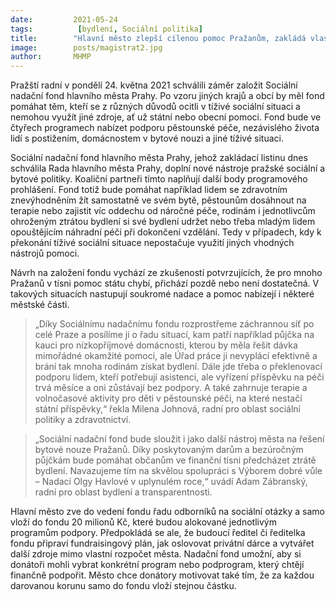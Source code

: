 ```yaml
---
date:         2021-05-24
tags:          [bydlení, Sociální politika]
title:        "Hlavní město zlepší cílenou pomoc Pražanům, zakládá vlastní sociální nadační fond"
image: 	      posts/magistrat2.jpg
author:       MHMP
---
```


Pražští radní v pondělí 24. května 2021 schválili záměr založit Sociální nadační fond hlavního města Prahy. Po vzoru jiných krajů a obcí by měl fond pomáhat těm, kteří se z různých důvodů ocitli v tíživé sociální situaci a nemohou využít jiné zdroje, ať už státní nebo obecní pomoci. Fond bude ve čtyřech programech nabízet podporu pěstounské péče, nezávislého života lidí s postižením, domácnostem v bytové nouzi a jiné tíživé situaci.

Sociální nadační fond hlavního města Prahy, jehož zakládací listinu dnes schválila Rada hlavního města Prahy, doplní nové nástroje pražské sociální a bytové politiky. Koaliční partneři tímto naplňují další body programového prohlášení. Fond totiž bude pomáhat například lidem se zdravotním znevýhodněním žít samostatně ve svém bytě, pěstounům dosáhnout na terapie nebo zajistit víc oddechu od náročné péče, rodinám i jednotlivcům ohroženým ztrátou bydlení si své bydlení udržet nebo třeba mladým lidem opouštějícím náhradní péči při dokončení vzdělání. Tedy v případech, kdy k překonání tíživé sociální situace nepostačuje využití jiných vhodných nástrojů pomoci.

Návrh na založení fondu vychází ze zkušeností potvrzujících, že pro mnoho Pražanů v tísni pomoc státu chybí, přichází pozdě nebo není dostatečná. V takových situacích nastupují soukromé nadace a pomoc nabízejí i některé městské části. 

> „Díky Sociálnímu nadačnímu fondu rozprostřeme záchrannou síť po celé Praze a posílíme ji o řadu situací, kam patří například půjčka na kauci pro nízkopříjmové domácnosti, kterou by měla řešit dávka mimořádné okamžité pomoci, ale Úřad práce ji nevyplácí efektivně a brání tak mnoha rodinám získat bydlení. Dále jde třeba o překlenovací podporu lidem, kteří potřebují asistenci, ale vyřízení příspěvku na péči trvá měsíce a oni zůstávají bez podpory. A také zahrnuje terapie a volnočasové aktivity pro děti v pěstounské péči, na které nestačí státní příspěvky,“ řekla Milena Johnová, radní pro oblast sociální politiky a zdravotnictví.

> „Sociální nadační fond bude sloužit i jako další nástroj města na řešení bytové nouze Pražanů. Díky poskytovaným darům a bezúročným půjčkám bude pomáhat občanům ve finanční tísni předcházet ztrátě bydlení. Navazujeme tím na skvělou spolupráci s Výborem dobré vůle – Nadací Olgy Havlové v uplynulém roce,“ uvádí Adam Zábranský, radní pro oblast bydlení a transparentnosti.  

Hlavní město zve do vedení fondu řadu odborníků na sociální otázky a samo vloží do fondu 20 milionů Kč, které budou alokované jednotlivým programům podpory. Předpokládá se ale, že budoucí ředitel či ředitelka fondu připraví fundraisingový plán, jak oslovovat privátní dárce a vytvářet další zdroje mimo vlastní rozpočet města. Nadační fond umožní, aby si donátoři mohli vybrat  konkrétní program nebo podprogram, který chtějí finančně podpořit. Město chce donátory motivovat také tím, že za každou darovanou korunu samo do fondu vloží stejnou částku.
